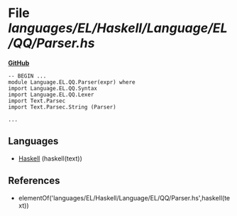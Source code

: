 # File _languages/EL/Haskell/Language/EL/QQ/Parser.hs_
**[GitHub](https://github.com/softlang/yas/blob/master/languages/EL/Haskell/Language/EL/QQ/Parser.hs)**
```
-- BEGIN ...
module Language.EL.QQ.Parser(expr) where
import Language.EL.QQ.Syntax
import Language.EL.QQ.Lexer
import Text.Parsec
import Text.Parsec.String (Parser)

...
```

## Languages
* [Haskell](../languages/Haskell.md) (haskell(text))

## References
* elementOf('languages/EL/Haskell/Language/EL/QQ/Parser.hs',haskell(text))
